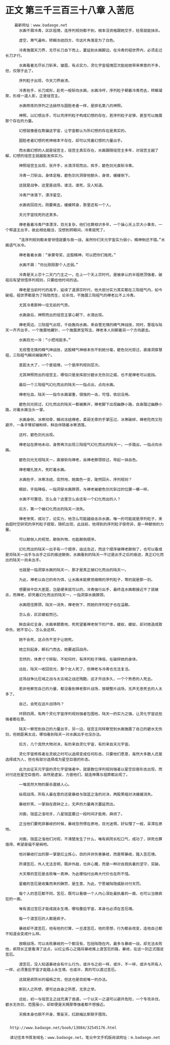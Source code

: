 # 正文 第三千三百三十八章 入苦厄
        最新网址：www.badaoge.net
          水画不屑冷青，区区祖境，连序列规则都不到，根本没资格跟她交手，轻易就能抹杀。
      
          虚空，寒气遍布，转瞬冻结四方，令这片角落变为了白色。
      
          冷青施展天刀界，无尽长刀自下而上，蔓延到水画脚边，在冷青的祖世界内，必须走过长刀才行。
      
          水画看着无尽长刀斩来，皱眉，有点实力，灵化宇宙祖境层次能给她带来寒意的不多，但，仅限于此了。
      
          序列粒子出现，令天刀界崩溃。
      
          冷青抬手，长刀成形，赴死一般斩向水画，水画冷哼，序列粒子朝着冷青而去，转瞬凝聚，形成一道人影，正是瑶宫主。
      
          水画修炼的序列之法赫然与圆脸老者一样，是排名第八的神照。
      
          神照，以幻想出手，可以凭序列粒子构成幻想的存在，若序列粒子足够，甚至可以施展那个存在的力量。
      
          幻想就像是在欺骗这宇宙，让宇宙都认为所幻想的存在是真实的。
      
          圆脸老者幻想的死神根本不存在，却可以凭着幻想的力量出手。
      
          而水画幻想的人就是瑶宫主，瑶宫主真实存在，水画跟随瑶宫主多年，对瑶宫主越了解，幻想的瑶宫主就越能发挥实力。
      
          神照瑶宫主出现，张开手，水滴浮现而出，挥手，碧色剑光直斩冷青。
      
          冷青一刀斩出，身体定格，碧色剑光洞穿他额头，身体，缓缓倒下。
      
          这就是战争，这里是战场，谁活，谁死，没人知道。
      
          冷青尸体落下，漂浮星空。
      
          水画收回目光，刚要离去，缓缓转身，那里还有一个人。
      
          天元宇宙找死的还真多。
      
          禅老看着冷青尸体漂浮，目光复杂，他们也算相识多年，一个操心天上宗大小事务，一个帮道主出手，彼此相处融洽，没想到转眼间，冷青就死了。
      
          “连序列规则都未曾领悟就要与我一战，虽然你们天元宇宙实力弱小，精神倒还不错。”水画语气冰冷。
      
          禅老看着水画：“承蒙夸奖，这股精神，可以把你们拖死。”
      
          水画不屑：“你比刚刚那个人还弱。”
      
          冷青是天上宗十二天门门主之一，在上一个天上宗时代，是被承认的半祖绝顶强者，破祖后有望领悟序列规则，只要给他时间的话。
      
          禅老是当前时代的高手，延续了道源宗时代，他大部分实力其实都在三阳祖气内，如今破祖，祖世界都是为了陆隐而生，论杀伐，不施展三阳祖气的禅老比不上冷青。
      
          尤其冷青那种一往无前的气势。
      
          水画身后，神照而出的瑶宫主掌心朝下，水滴出现。
      
          禅老周边，三阳祖气出现，千劫轰向水画，来自雪无情的精气神战技，同时，慧祖与陆天一齐齐出手，一个施展地藏针，一个施展原宝阵法，禅老本人则朝着另一个方向避去。
      
          水画目光一冷：“小把戏挺多。”
      
          无视雪无情的精气神战技，这股精气神根本伤不到她分毫，碧色剑光掠过，直接洞穿慧祖，三阳祖气瞬间被破两个。
      
          差距太大了，一个是祖境，一个是序列规则层次。
      
          尤其神照而出的瑶宫主，哪怕只是发挥部分碧水无伤剑之威，也不是禅老可以抵挡。
      
          最后一个三阳祖气幻化而出的陆天一一指点出，点向水画。
      
          禅老吐血，陆天一一指令水画凝重，很强的一击，可惜，依旧没用。
      
          碧色剑光掠过，幻化而出的陆天一都被撕开，禅老脚下出现幽静小路，自身踏过幽静小路，对着水画当头一掌。
      
          水画身侧，冰寒彻骨，瞬间冻结禅老，柔弱无骨的手掌压过，冰寒破碎，禅老险而又险避开，一条手臂却被粉碎，鲜血伴随着冰寒洒落。
      
          这时，碧色剑光出现。
      
          禅老站在原地未动，身旁再次出现三阳祖气幻化而出的陆天一，一步踏出，一指点向水画。
      
          碧色剑光无视陆天一，直接斩向禅老，自禅老脖颈掠过，带起一抹血色。
      
          禅老瞳孔放大，死盯着水画。
      
          水画抬手，冰寒冻结，突然地，她面色一变，陡然回头，序列规则？
      
          眼前，手指降临，一指洞穿水画脖颈，与禅老被碧色剑光斩过的位置一模一样。
      
          水画不可置信，怎么会？这里怎么会还有一个幻化而出的人？
      
          后方，第一个被幻化而出的陆天一消失。
      
          禅老惨笑，成功了，论实力，他怎么可能越级击杀水画，唯一的可能就是序列粒子，来自超时空研究的序列粒子提取，随机出现，此战前，他得到的序列粒子很奇异，是一种颠倒的力量。
      
          可以颠倒人的视觉，颠倒外物，也能颠倒顺序。
      
          幻化而出的陆天一出手有一个顺序，由远及近，而这个顺序被禅老颠倒了，也可以看成是将陆天一出手与出手之后的痕迹颠倒，水画看到的陆天一不过是出手之后的痕迹，真正幻化而出的陆天一尚未出手。
      
          也就是一指洞穿水画的陆天一，那才是真正被幻化而出的陆天一。
      
          为此，禅老以自己的命为饵，让水画未能察觉细微的序列粒子，等的就是那一刻。
      
          想要抹平巨大差距，岂是硬来就可以的，冷青强行出手，最终连水画都接近不了就被杀，而禅老，却凭着幻化而出的陆天一，一指洞穿水画脖颈。
      
          水画捂住脖颈，陆天一消失，禅老倒下，而她的序列粒子也在溢散。
      
          怎么会，区区蝼蚁而已。
      
          鲜血染红全身，水画单膝跪地，死死望着禅老倒下的尸体，蝼蚁，蝼蚁，却对她造成致命伤，她不甘心，怎么会这样。
      
          她不会死，这点伤不至于让她死。
      
          她立刻起身，朝石门而去，她要返回战舟。
      
          忽然的，体表寸寸碎裂，不知何时，有序列粒子降临，在破碎她的身体。
      
          远处，陆天一收回目光，那个女人死了，但禅老与冷青也无法复活。
      
          这场战争比厄域之战与太古城之战还残酷，这才开战多久，一个个熟悉的人死去。
      
          若非他察觉自己的力量，都没看到禅老那片战场，放眼整片战场，无声无息死去的人太多了。
      
          自己，会死在这片战场吗？
      
          环顾四周，有两个灵化宇宙序列规则强者包围他，陆天一的实力之强，让灵化宇宙这些强者都在意。
      
          陆天一察觉到自己的力量出手，另一边，瑶宫主同样察觉到水画施展了自己的碧水无伤剑，但她距离太远，哪怕看到陆天一对水画出手也没办法。
      
          后方，几个庞然大物对决，有的来自灵化宇宙，有的来自天元宇宙。
      
          灵化宇宙修炼者在灵蜕之时可以选择变成任何形态，只要他们愿意，虽然大多数人还是选择成为人，但也有部分选择成为星空巨兽的形态。
      
          此次出征天元宇宙的灵化宇宙强者中，就是数位序列规则强者以星空巨兽形态出现，而对付这些星空巨兽的，自然是虚妄，力兽他们，就连神鹰与祖莽都出现了。
      
          一堆庞然大物的厮杀震撼人心。
      
          纵观战场，所有人最在意的还是暴岐与珈蓝之洛的对决，两股黑暗对决缓缓消失。
      
          暴岐狞笑，一掌拍在鼎钟之上，无声的力量再次蔓延而出。
      
          对面，珈蓝之洛咬牙，八星珈蓝要过一段时间才能用，麻烦了。
      
          正当他们要死拼暴岐的时候，暴岐忽然愣在原地，目光迷惘，好似懵了一般，呆滞在原地。
      
          对面，珈蓝之洛他们对视，不清楚发生了什么，唯有疯院长松口气，成功了，拼死也算值得，希望是福不是祸吧。
      
          他对暴岐打出的那一掌是红尘炼心，目的并非伤害暴岐，而是帮暴岐，踏入苦厄境。
      
          所谓苦厄，外人无法言明，既非外敌，也非心魔，而是一种对自我执着的坚守，突破。
      
          大天尊的苦厄是击败唯一真神，为此哪怕付出再大代价也在所不惜。
      
          星蟾的苦厄是收集而来的酬劳，是生意，为此，宁愿被陆隐威胁对付天罚。
      
          每个人的苦厄都不同，苦厄，既可以看做一个人内心深处最执着的一面，也可以当做疯狂的一面。
      
          唯有渡过苦厄才能成就永生境，哪怕重启宇宙，本身也必须在苦厄境。
      
          每一个渡苦厄的人都是疯子。
      
          暴岐却不渡苦厄，他有他的打算，一旦渡苦厄，他的思想，行为都会改变，连他自己都不知道会变成什么样。
      
          放眼战场，可以击败暴岐的一个都没有，包括陆隐在内，最多与暴岐一战，却无法击败他，疯院长正是看清了这点，以红尘炼心之路将暴岐推上渡苦厄的路，暴岐，在这一刻正式踏足苦厄。
      
          渡苦厄，没人知道暴岐会有什么行为，或许与之前一样，或许，不一样，或许与所有人一样，必须重启宇宙才能踏上永生境，也或许，真的可以渡过苦厄。
      
          这就是疯院长的福祸之忧，但这也是目前唯一的办法。
      
          断别人之所想，便可达自身之所愿，无奈之举。
      
          远处，初一与瑶宫主之战充满了诡谲，一个以天一之道可以避开危险，一个专攻杀伐，碧水无伤剑，范围虽小，却即便是天赐那等强者都不想接近。
      
          天赐本身也脱不开身，策妄天，红颜梅比斯联手围攻。
      
      
      http://www.badaoge.net/book/13084/32545176.html
      
      请记住本书首发域名：www.badaoge.net。笔尖中文手机版阅读网址：m.badaoge.net